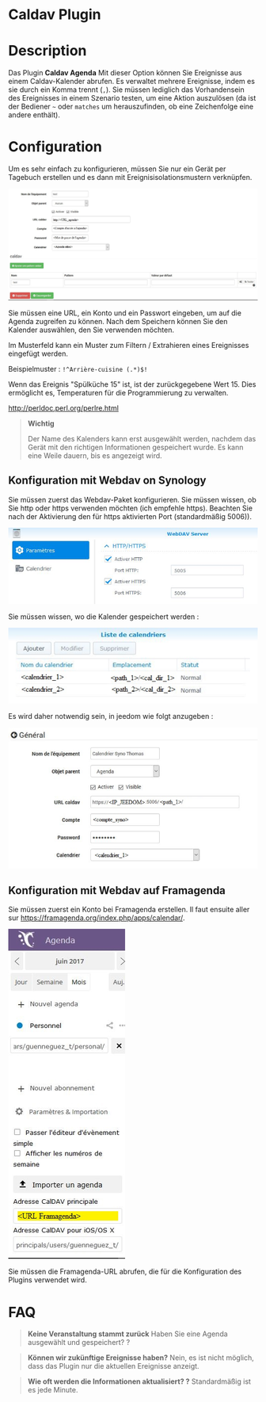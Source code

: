 # Caldav Plugin

# Description

Das Plugin **Caldav Agenda** Mit dieser Option können Sie Ereignisse aus einem Caldav-Kalender abrufen. Es verwaltet mehrere Ereignisse, indem es sie durch ein Komma trennt (``,``). Sie müssen lediglich das Vorhandensein des Ereignisses in einem Szenario testen, um eine Aktion auszulösen (da ist der Bediener ``~`` oder ``matches`` um herauszufinden, ob eine Zeichenfolge eine andere enthält).

# Configuration

Um es sehr einfach zu konfigurieren, müssen Sie nur ein Gerät per Tagebuch erstellen und es dann mit Ereignisisolationsmustern verknüpfen.

![caldav config1](../images/caldav_config1.jpg)

Sie müssen eine URL, ein Konto und ein Passwort eingeben, um auf die Agenda zugreifen zu können. Nach dem Speichern können Sie den Kalender auswählen, den Sie verwenden möchten.

Im Musterfeld kann ein Muster zum Filtern / Extrahieren eines Ereignisses eingefügt werden.

Beispielmuster : ``!^Arrière-cuisine (.*)$!``

Wenn das Ereignis "Spülküche 15" ist, ist der zurückgegebene Wert 15. Dies ermöglicht es, Temperaturen für die Programmierung zu verwalten.

http://perldoc.perl.org/perlre.html

>**Wichtig**
>
>Der Name des Kalenders kann erst ausgewählt werden, nachdem das Gerät mit den richtigen Informationen gespeichert wurde. Es kann eine Weile dauern, bis es angezeigt wird.

## Konfiguration mit Webdav on Synology

Sie müssen zuerst das Webdav-Paket konfigurieren. Sie müssen wissen, ob Sie http oder https verwenden möchten (ich empfehle https). Beachten Sie nach der Aktivierung den für https aktivierten Port (standardmäßig 5006)).

![caldav synology1](../images/caldav_synology1.jpg)

Sie müssen wissen, wo die Kalender gespeichert werden :

![caldav synology2](../images/caldav_synology2.jpg)

Es wird daher notwendig sein, in jeedom wie folgt anzugeben :

![caldav synology3](../images/caldav_synology3.jpg)

## Konfiguration mit Webdav auf Framagenda

Sie müssen zuerst ein Konto bei Framagenda erstellen. Il faut ensuite aller sur https://framagenda.org/index.php/apps/calendar/.

![caldav framagenda1](../images/caldav_framagenda1.jpg)

Sie müssen die Framagenda-URL abrufen, die für die Konfiguration des Plugins verwendet wird.

# FAQ

>**Keine Veranstaltung stammt zurück**
>Haben Sie eine Agenda ausgewählt und gespeichert? ?

>**Können wir zukünftige Ereignisse haben?**
>Nein, es ist nicht möglich, dass das Plugin nur die aktuellen Ereignisse anzeigt.

>**Wie oft werden die Informationen aktualisiert? ?**
>Standardmäßig ist es jede Minute.
